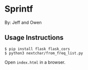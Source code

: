 # Sprintf

By: Jeff and Owen

## Usage Instructions

```
$ pip install flask flask_cors  
$ python3 nextchar/from_freq_list.py
```
Open `index.html` in a browser.
